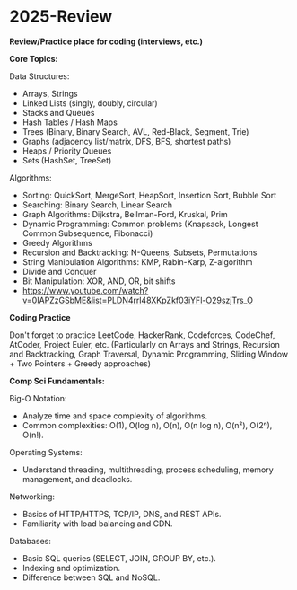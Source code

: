 # 2025-Review

**Review/Practice place for coding (interviews, etc.)**


**Core Topics:**

Data Structures:
- Arrays, Strings
- Linked Lists (singly, doubly, circular)
- Stacks and Queues
- Hash Tables / Hash Maps
- Trees (Binary, Binary Search, AVL, Red-Black, Segment, Trie)
- Graphs (adjacency list/matrix, DFS, BFS, shortest paths)
- Heaps / Priority Queues
- Sets (HashSet, TreeSet)

Algorithms:
- Sorting: QuickSort, MergeSort, HeapSort, Insertion Sort, Bubble Sort
- Searching: Binary Search, Linear Search
- Graph Algorithms: Dijkstra, Bellman-Ford, Kruskal, Prim
- Dynamic Programming: Common problems (Knapsack, Longest Common Subsequence, Fibonacci)
- Greedy Algorithms
- Recursion and Backtracking: N-Queens, Subsets, Permutations
- String Manipulation Algorithms: KMP, Rabin-Karp, Z-algorithm
- Divide and Conquer
- Bit Manipulation: XOR, AND, OR, bit shifts
- https://www.youtube.com/watch?v=0IAPZzGSbME&list=PLDN4rrl48XKpZkf03iYFl-O29szjTrs_O


**Coding Practice**

Don't forget to practice LeetCode, HackerRank, Codeforces, CodeChef, AtCoder, Project Euler, etc. (Particularly on Arrays and Strings, Recursion and Backtracking, Graph Traversal, Dynamic Programming, Sliding Window + Two Pointers + Greedy approaches)


**Comp Sci Fundamentals:**

Big-O Notation:
- Analyze time and space complexity of algorithms.
- Common complexities: O(1), O(log n), O(n), O(n log n), O(n²), O(2ⁿ), O(n!).

Operating Systems:
- Understand threading, multithreading, process scheduling, memory management, and deadlocks.

Networking:
- Basics of HTTP/HTTPS, TCP/IP, DNS, and REST APIs.
- Familiarity with load balancing and CDN.

Databases:
- Basic SQL queries (SELECT, JOIN, GROUP BY, etc.).
- Indexing and optimization.
- Difference between SQL and NoSQL.
